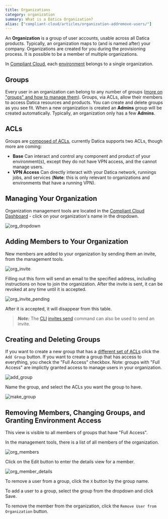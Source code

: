 ```yaml
---
title: Organizations
category: organization
summary: What is a Datica Organization?
alias: ["compliant-cloud/articles/organization-addremove-users/"]
---
```


An **Organization** is a group of user accounts, usable across all Datica products. Typically, an organization maps to (and is named after) your company. Organizations are created for you during the provisioning process. It is possible to be a member of multiple organizations.

In [Compliant Cloud](https://datica.com/compliant-cloud), each [environment](/compliant-cloud/articles/concepts/environments) belongs to a single organization.

## Groups

Every user in an organization can belong to any number of groups ([more on "groups" and how to manage them](/compliant-cloud/articles/concepts/acl-groups)). Groups, via ACLs, allow their members to access Datica resources and products. You can create and delete groups as you see fit. When a new organization is created an **Admins** group will be created automatically. Typically, an organization only has a few **Admins**.

## ACLs

Groups are [composed of ACLs](/compliant-cloud/articles/concepts/acl-groups), currently Datica supports two ACLs, though more are coming:

* **Base** Can interact and control any component and product of your environment(s), except they do not have VPN access, and the cannot manage users.
* **VPN Access** Can directly interact with your Datica network, runnings jobs, and services (**Note**: this is only relevant to organizations and environments that have a running VPN).

## Managing Your Organization

Organization management tools are located in the [Compliant Cloud Dashboard](https://product.datica.com/compliant-cloud) - click on your organization's name in the dropdown.

![org_dropdown](/compliant-cloud/articles/images/organization_dropdown.png)

## Adding Members to Your Organization

New members are added to your organization by sending them an invite, from the management tools.

![org_invite](/compliant-cloud/articles/images/organization_invite.png)

Filling out this form will send an email to the specified address, including instructions on how to join the organization. After the invite is sent, it can be revoked at any time until it is accepted.

![org_invite_pending](/compliant-cloud/articles/images/organization_invite_pending.png)

After it is accepted, it will disappear from this table.

> ***Note:*** The [CLI](/compliant-cloud/articles/cli-stratum) [invites send](/compliant-cloud/cli-reference#invites-send) command can also be used to send an invite.

## Creating and Deleting Groups
If you want to create a new group that has a [different set of ACLs](/compliant-cloud/articles/concepts/acl-groups) click the `Add Group` button. If you want to create a group that has access to everything, you check the "Full Access" checkbox. Note: groups with "Full Access" are implictly granted access to manage users in your organization.

![add_group](/compliant-cloud/articles/images/add_group.png)

Name the group, and select the ACLs you want the group to have.

![make_group](/compliant-cloud/articles/images/make_group.png)

## Removing Members, Changing Groups, and Granting Environment Access

This view is visible to all members of groups that have "Full Access".

In the management tools, there is a list of all members of the organization.

![org_members](/compliant-cloud/articles/images/organization_members.png)

Click on the Edit button to enter the details view for a member.

![org_member_details](/compliant-cloud/articles/images/organization_member_details.png)

To remove a user from a group, click the `X` button by the group name.

To add a user to a group, select the group from the dropdown and click Save.

To remove the member from the organization, click the `Remove User from Organization` button.